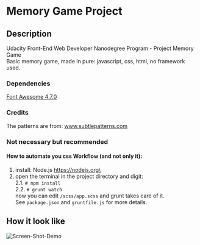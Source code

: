 # Memory Game Project

## Description
Udacity Front-End Web Developer Nanodegree Program - Project Memory Game\
Basic memory game, made in pure: javascript, css, html, no framework used.

### Dependencies
[Font Awesome 4.7.0](https://maxcdn.bootstrapcdn.com/font-awesome/4.7.0/css/font-awesome.min.css)

### Credits
The patterns are from: www.subtlepatterns.com

### Not necessary but recommended

#### How to automate you css Workflow (and not only it):

1. install: Node.js https://nodejs.org\
2. open the terminal in the project directory and digit:\
  2.1. ```# npm install ```\
  2.2.  ```# grunt watch ```\
now you can edit `/scss/app.scss` and grunt takes care of it.\
See `package.json` and `gruntfile.js` for more details.

## How it look like

![Screen-Shot-Demo](/screenshot/matching-game-screenshot.png)
